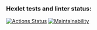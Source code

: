 ### Hexlet tests and linter status:
[![Actions Status](https://github.com/bekzzhan/frontend-project-lvl1/workflows/hexlet-check/badge.svg)](https://github.com/bekzzhan/frontend-project-lvl1/actions)
[![Maintainability](https://api.codeclimate.com/v1/badges/981ef91576775119151d/maintainability)](https://codeclimate.com/github/bekzzhan/frontend-project-lvl1/maintainability)

